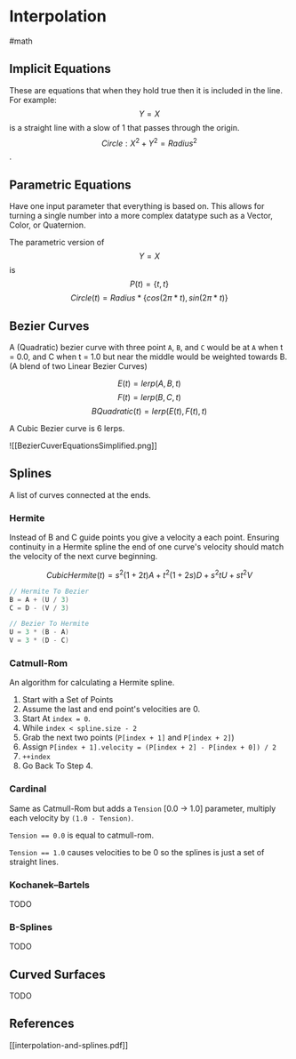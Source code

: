 # Interpolation

#math

## Implicit Equations

These are equations that when they hold true then it is included in the line.
For example: $$Y = X$$ is a straight line with a slow of 1 that passes through the origin.
$$Circle: X^2 + Y^2 = Radius^2$$.

## Parametric Equations

Have one input parameter that everything is based on. This allows for turning a single number into a more complex datatype such as a Vector, Color, or Quaternion.

The parametric version of $$Y = X$$ is $$P(t) = \{t, t\}$$
$$Circle(t) = Radius * \{cos(2\pi * t), sin(2\pi * t)\}$$

## Bezier Curves

A (Quadratic) bezier curve with three point `A`, `B`, and `C` would be at `A` when t = 0.0, and C when t = 1.0 but near the middle would be weighted towards B. (A blend of two Linear Bezier Curves)

$$E(t) = lerp(A, B, t)$$ 
$$F(t) = lerp(B, C, t)$$ 
$$BQuadratic(t) = lerp(E(t), F(t), t)$$

A Cubic Bezier curve is 6 lerps.

![[BezierCuverEquationsSimplified.png]]

## Splines

A list of curves connected at the ends.

### Hermite

Instead of B and C guide points  you give a velocity a each point.
Ensuring continuity in a Hermite spline the end of one curve's velocity should match the velocity of the next curve beginning.

$$CubicHermite(t) = s^2(1 + 2t)A + t^2(1+2s)D + s^2tU+st^2V$$

```c
// Hermite To Bezier
B = A + (U / 3)
C = D - (V / 3)

// Bezier To Hermite
U = 3 * (B - A)
V = 3 * (D - C)
```

### Catmull-Rom

An algorithm for calculating a Hermite spline.

1. Start with a Set of Points
2. Assume the last and end point's velocities are 0.
3. Start At `index = 0`.
4. While `index < spline.size - 2`
  1. Grab the next two points (`P[index + 1]` and `P[index + 2]`)
  2. Assign `P[index + 1].velocity = (P[index + 2] - P[index + 0]) / 2`
  3. `++index`
  4. Go Back To Step 4.

### Cardinal

Same as Catmull-Rom but adds a `Tension` [0.0 -> 1.0] parameter, multiply each velocity by `(1.0 - Tension)`.

`Tension == 0.0` is equal to catmull-rom.

`Tension == 1.0` causes velocities to be 0 so the splines is just a set of straight lines.

### Kochanek–Bartels
TODO

### B-Splines
TODO

## Curved Surfaces
TODO

## References

[[interpolation-and-splines.pdf]]
